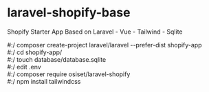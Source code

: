 # <b>laravel-shopify-base</b>
Shopify Starter App Based on Laravel - Vue - Tailwind - Sqlite



#:/ composer create-project laravel/laravel --prefer-dist shopify-app <br />
#:/ cd shopify-app/ <br />
#:/ touch database/database.sqlite <br />
#:/ edit .env <br />
#:/ composer require osiset/laravel-shopify <br />
#:/ npm install tailwindcss <br />
